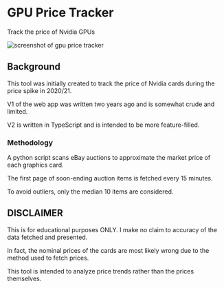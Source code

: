 # GPU Price Tracker

Track the price of Nvidia GPUs

![screenshot of gpu price tracker](http://github.com/noahsadir/gpuprices-v2/demo-img.png)

## Background

This tool was initially created to track the price of Nvidia cards during the price spike in 2020/21.

V1 of the web app was written two years ago and is somewhat crude and limited.

V2 is written in TypeScript and is intended to be more feature-filled.

### Methodology

A python script scans eBay auctions to approximate the market price of each graphics card.

The first page of soon-ending auction items is fetched every 15 minutes.

To avoid outliers, only the median 10 items are considered.

## DISCLAIMER

This is for educational purposes ONLY. I make no claim to accuracy of the data fetched and presented.

In fact, the nominal prices of the cards are most likely wrong due to the method used to fetch prices.

This tool is intended to analyze price trends rather than the prices themselves.
